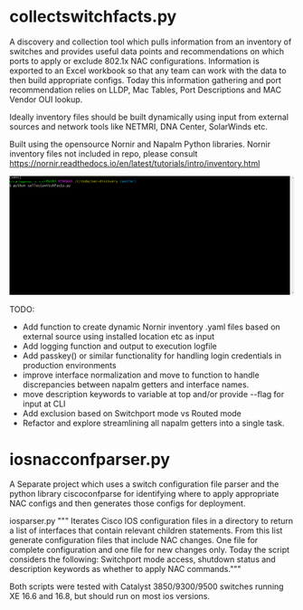 # collectswitchfacts.py
A discovery and collection tool which pulls information from an inventory of switches and provides useful data points and recommendations on which ports to apply or exclude 802.1x NAC configurations. Information is exported to an Excel workbook so that any team can work with the data to then build appropriate configs. Today this information gathering and port recommendation relies on LLDP, Mac Tables, Port Descriptions and MAC Vendor OUI lookup. 

Ideally inventory files should be built dynamically using input from external sources and network tools like NETMRI, DNA Center, SolarWinds etc.

Built using the opensource Nornir and Napalm Python libraries. Nornir inventory files not included in repo, please consult https://nornir.readthedocs.io/en/latest/tutorials/intro/inventory.html


![](nac-discovery-run.gif)


  TODO:
  - Add function to create dynamic Nornir inventory .yaml files based on external source using installed location etc as input 
  - Add logging function and output to execution logfile
  - Add passkey() or similar functionality for handling login credentials in production environments
  - improve interface normalization and move to function to handle discrepancies between napalm getters and interface names.
  - move description keywords to variable at top and/or provide --flag for input at CLI
  - Add exclusion based on Switchport mode vs Routed mode
  - Refactor and explore streamlining all napalm getters into a single task.


# iosnacconfparser.py
A Separate project which uses a switch configuration file parser and the python library ciscoconfparse for identifying where to apply appropriate NAC configs and then generates those configs for deployment. 

iosparser.py """ Iterates Cisco IOS configuration files in a directory to return a list of interfaces that contain relevant children statements. From this list generate configuration files that include NAC changes. One file for complete configuration and one file for new changes only. Today the script considers the following: Switchport mode access, shutdown status and description keywords as whether to apply NAC commands."""


Both scripts were tested with Catalyst 3850/9300/9500 switches running XE 16.6 and 16.8, but should run on most ios versions.
